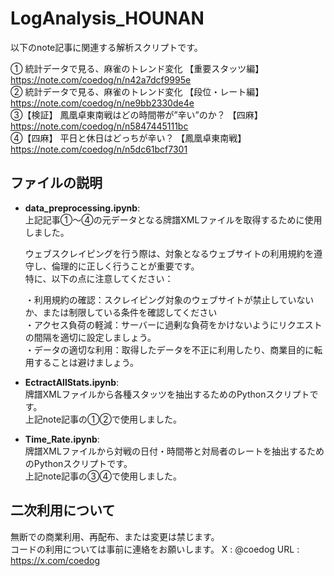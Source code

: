 # LogAnalysis_HOUNAN

以下のnote記事に関連する解析スクリプトです。 
  
① 統計データで見る、麻雀のトレンド変化 【重要スタッツ編】  
https://note.com/coedog/n/n42a7dcf9995e  
② 統計データで見る、麻雀のトレンド変化 【段位・レート編】  
https://note.com/coedog/n/ne9bb2330de4e  
③【検証】 鳳凰卓東南戦はどの時間帯が”辛い”のか？ 【四麻】  
https://note.com/coedog/n/n5847445111bc  
④【四麻】 平日と休日はどっちが辛い？ 【鳳凰卓東南戦】  
https://note.com/coedog/n/n5dc61bcf7301  
  
  
## ファイルの説明
- **data_preprocessing.ipynb**:  
  上記記事①〜④の元データとなる牌譜XMLファイルを取得するために使用しました。  
    
  ウェブスクレイピングを行う際は、対象となるウェブサイトの利用規約を遵守し、倫理的に正しく行うことが重要です。  
  特に、以下の点に注意してください：
    
  ・利用規約の確認：スクレイピング対象のウェブサイトが禁止していないか、または制限している条件を確認してください  
  ・アクセス負荷の軽減：サーバーに過剰な負荷をかけないようにリクエストの間隔を適切に設定しましょう。  
  ・データの適切な利用：取得したデータを不正に利用したり、商業目的に転用することは避けましょう。  

- **EctractAllStats.ipynb**:  
  牌譜XMLファイルから各種スタッツを抽出するためのPythonスクリプトです。  
  上記note記事の①②で使用しました。

- **Time_Rate.ipynb**:  
  牌譜XMLファイルから対戦の日付・時間帯と対局者のレートを抽出するためのPythonスクリプトです。  
  上記note記事の③④で使用しました。

## 二次利用について
無断での商業利用、再配布、または変更は禁じます。  
コードの利用については事前に連絡をお願いします。
X : @coedog URL : https://x.com/coedog
